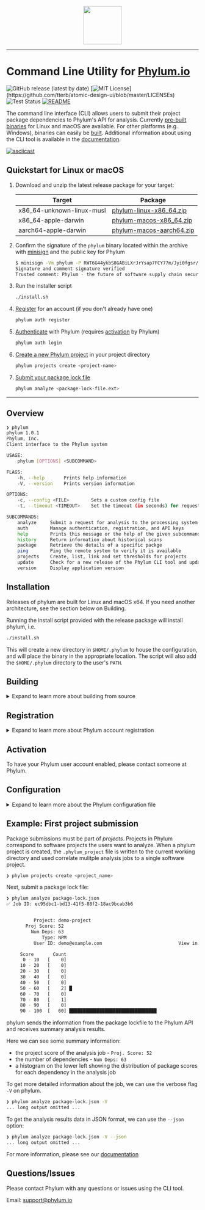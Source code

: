 <!-- markdownlint-disable-file MD033 - inline HTML is allowed here -->
<!-- markdownlint-disable-next-line MD041 - okay to NOT start file with top-level heading -->
<p align="center">
  <img height="100" src="https://phylum.io/logo/dark-bckg.svg">
</p>

---

# Command Line Utility for [Phylum.io](https://phylum.io)
  
![GitHub release (latest by date)](https://img.shields.io/github/v/release/phylum-dev/cli)
[![MIT License](https://img.shields.io/apm/l/atomic-design-ui.svg?)](https://github.com/tterb/atomic-design-ui/blob/master/LICENSEs)
![Test Status](https://github.com/phylum-dev/cli/actions/workflows/test.yml/badge.svg?branch=master)
[![README](https://img.shields.io/badge/docs-README-yellowgreen)](https://docs.phylum.io/docs/welcome)

The command line interface (CLI) allows users to submit their project package dependencies to Phylum's API for analysis. Currently [pre-built binaries](https://github.com/phylum-dev/cli/releases) for Linux and macOS are available. For other platforms (e.g. Windows), binaries can easily be [built](https://github.com/phylum-dev/cli#building). Additional information about using the CLI tool is available in the [documentation](https://docs.phylum.io/docs/welcome).

[![asciicast](https://asciinema.org/a/431262.svg)](https://asciinema.org/a/431262)

## Quickstart for Linux or macOS

1. Download and unzip the latest release package for your target:

   | Target | Package |
   | --- | --- |
   | x86_64-unknown-linux-musl | [phylum-linux-x86_64.zip](https://github.com/phylum-dev/cli/releases/latest/download/phylum-linux-x86_64.zip) |
   | x86_64-apple-darwin | [phylum-macos-x86_64.zip](https://github.com/phylum-dev/cli/releases/latest/download/phylum-macos-x86_64.zip) |
   | aarch64-apple-darwin | [phylum-macos-aarch64.zip](https://github.com/phylum-dev/cli/releases/latest/download/phylum-macos-aarch64.zip) |

2. Confirm the signature of the `phylum` binary located within the archive with [minisign](https://jedisct1.github.io/minisign/) and the public key for Phylum

   ```sh
   $ minisign -Vm phylum -P RWT6G44ykbS8GABiLXrJrYsap7FCY77m/Jyi0fgsr/Fsy3oLwU4l0IDf
   Signature and comment signature verified
   Trusted comment: Phylum - the future of software supply chain security
   ```

3. Run the installer script

   ```sh
   ./install.sh
   ```

4. [Register](https://docs.phylum.io/docs/authentication) for an account (if you don't already have one)

   ```sh
   phylum auth register
   ```

5. [Authenticate](https://docs.phylum.io/docs/authentication) with Phylum (requires [activation](https://github.com/phylum-dev/cli/tree/development#activation) by Phylum)

   ```sh
   phylum auth login
   ```

6. [Create a new Phylum project](https://docs.phylum.io/docs/projects#creating-a-new-project) in your project directory

   ```sh
   phylum projects create <project-name>
   ```

7. [Submit your package lock file](https://docs.phylum.io/docs/analyzing-dependencies)

   ```sh
   phylum analyze <package-lock-file.ext>
   ```

---

## Overview

```sh
❯ phylum
phylum 1.0.1
Phylum, Inc.
Client interface to the Phylum system

USAGE:
    phylum [OPTIONS] <SUBCOMMAND>

FLAGS:
    -h, --help       Prints help information
    -V, --version    Prints version information

OPTIONS:
    -c, --config <FILE>        Sets a custom config file
    -t, --timeout <TIMEOUT>    Set the timeout (in seconds) for requests to the Phylum api

SUBCOMMANDS:
    analyze     Submit a request for analysis to the processing system
    auth        Manage authentication, registration, and API keys
    help        Prints this message or the help of the given subcommand(s)
    history     Return information about historical scans
    package     Retrieve the details of a specific packge
    ping        Ping the remote system to verify it is available
    projects    Create, list, link and set thresholds for projects
    update      Check for a new release of the Phylum CLI tool and update if one exists
    version     Display application version
```

## Installation

Releases of phylum are built for Linux and macOS x64. If you need another architecture, see the section below on Building.

Running the install script provided with the release package will install phylum, i.e.

```sh
./install.sh
```

This will create a new directory in `$HOME/.phylum` to house the configuration, and will place the binary in the appropriate location. The script will also add the `$HOME/.phylum` directory to the user's `PATH`.

## Building

<details>
  <summary>Expand to learn more about building from source</summary>
  
Phylum is written in Rust, so you'll need a recent Rust installation to build it (we tested with v1.58.0). [Install Rust](https://www.rust-lang.org/tools/install)

1. Clone repository

   ```sh
   git clone https://github.com/phylum-dev/cli
   ```

2. Build the project

```sh
cargo build
```

3. You can use the executable directly as `./target/debug/phylum` or install it like so:

```sh
cargo install --path cli
```

</details>

## Registration

<details>
  <summary>Expand to learn more about Phylum account registration</summary>

To register a user account, use the `auth register` subcommand to enter the user registration workflow where the Phylum tool will open a web browser to complete the process:

```sh
❯ phylum auth register

Please use browser window to complete login process
If browser window does not open, you can use the link below:
 <URL>
✅ Successfully registered a new account!
```

</details>

## Activation

To have your Phylum user account enabled, please contact someone at Phylum.
  
## Configuration

<details>
  <summary>Expand to learn more about the Phylum configuration file</summary>

Phylum uses a configuration file located at `$HOME/.phylum/settings.yaml`  
The `install.sh` script copies a default configuration file, but requires a token to communicate with the Phylum API. The `settings.yaml` file is automatically updated with the proper token value after a successful CLI login.  
The `offline_access` parameter in the `settings.yaml` file contains the API token. The following command can be used to retrieve your token value:  

```sh
grep "offline_access" $HOME/.phylum/settings.yaml | sed 's/  offline_access: //'
```

</details>

## Example: First project submission

Package submissions must be part of _projects_. Projects in Phylum correspond to software projects the users want to analyze. When a phylum project is created, the `.phylum_project` file is written to the current working directory and used correlate mulitple analysis jobs to a single software project.

```sh
❯ phylum projects create <project_name>
```

Next, submit a package lock file:

```sh
❯ phylum analyze package-lock.json
✅ Job ID: ec95dbc1-bd13-41f5-88f2-18ac9bcab3b6


          Project: demo-project                                            Label: uncategorized
       Proj Score: 52                                                       Date: 2021-07-23 15:30:42 UTC
         Num Deps: 63                                                     Job ID: ec95dbc1-bd13-41f5-88f2-18ac9bcab3b6
             Type: NPM                                                  Language: Javascript
          User ID: demo@example.com                            View in Phylum UI: https://app.phylum.io/ec95dbc1-bd13-41f5-88f2-18ac9bcab3b6

     Score       Count
      0 - 10   [    0]                                                                                  Project Score: 0.6
     10 - 20   [    0]                                                                        Malicious Code Risk MAL:   0
     20 - 30   [    0]                                                                         Vulnerability Risk VLN:   0
     30 - 40   [    0]                                                                           Engineering Risk ENG:   0
     40 - 50   [    0]                                                                                Author Risk AUT:   0
     50 - 60   [    2] █                                                                             License Risk LIC:   0
     60 - 70   [    0]
     70 - 80   [    1]
     80 - 90   [    0]
     90 - 100  [   60] ████████████████████████████████
```

phylum sends the information from the package lockfile to the Phylum API and receives summary analysis results.

Here we can see some summary information:

* the project score of the analysis job - `Proj. Score: 52`
* the number of dependencies - `Num Deps: 63`
* a histogram on the lower left showing the distribution of package scores for each dependency in the analysis job

To get more detailed information about the job, we can use the verbose flag `-V` on phylum.

```sh
❯ phylum analyze package-lock.json -V
... long output omitted ...
```

To get the analysis results data in JSON format, we can use the `--json` option:

```sh
❯ phylum analyze package-lock.json -V --json
... long output omitted ...
```

For more information, please see our [documentation](https://docs.phylum.io/docs)

## Questions/Issues

Please contact Phylum with any questions or issues using the CLI tool.

Email: <support@phylum.io>
